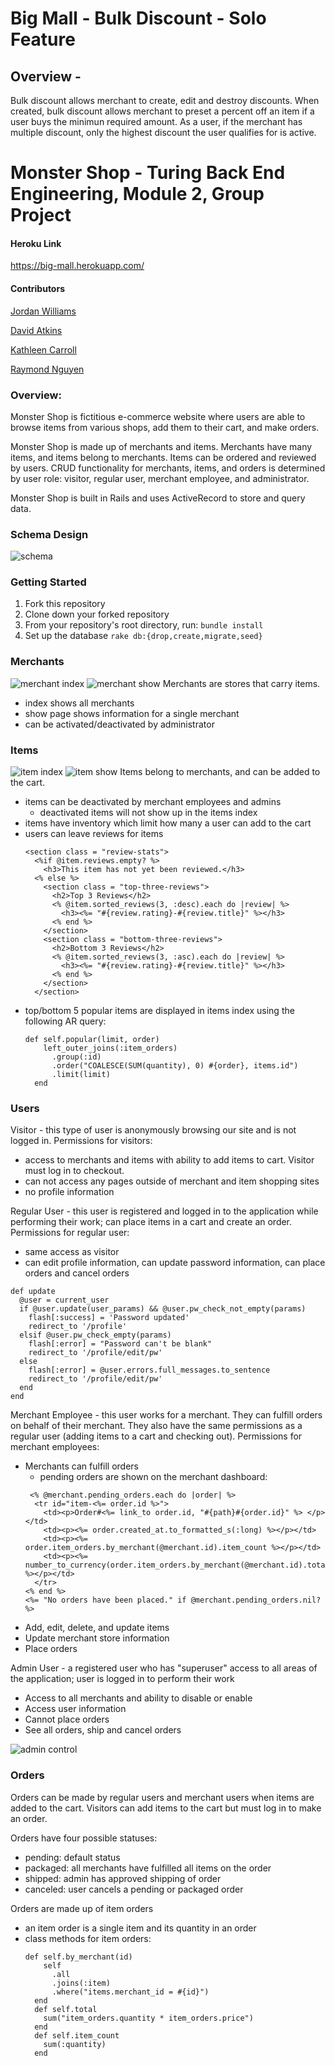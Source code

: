 # Big Mall - Bulk Discount - Solo Feature

## Overview - 
Bulk discount allows merchant to create, edit and destroy discounts. When created, bulk discount 
allows merchant to preset a percent off an item if a user buys the minimun required amount. As a user, if the merchant has multiple discount, only the highest discount the user
qualifies for is active.


# Monster Shop - Turing Back End Engineering, Module 2, Group Project
#### Heroku Link
https://big-mall.herokuapp.com/

#### Contributors
[Jordan Williams](https://github.com/iEv0lv3)

[David Atkins](https://github.com/d-atkins)

[Kathleen Carroll](https://github.com/kathleen-carroll)

[Raymond Nguyen](https://github.com/itemniner)

### Overview:
Monster Shop is fictitious  e-commerce website where users are able to browse items from various shops, add them to their cart, and make orders.

Monster Shop is made up of merchants and items. Merchants have many items, and items belong to merchants. Items can be ordered and reviewed by users. CRUD functionality for merchants, items, and orders is determined by user role: visitor, regular user, merchant employee, and administrator.

Monster Shop is built in Rails and uses ActiveRecord to store and query data.

### Schema Design
![schema](https://i.imgur.com/srezwoS.png)

### Getting Started
1. Fork this repository
2. Clone down your forked repository
3. From your repository's root directory, run:
`bundle install`
4. Set up the database
`rake db:{drop,create,migrate,seed}`

### Merchants
![merchant index](https://i.imgur.com/oqeYGrW.png)
![merchant show](https://i.imgur.com/d6o4TeS.png)
Merchants are stores that carry items.
- index shows all merchants
- show page shows information for a single merchant
- can be activated/deactivated by administrator

### Items
![item index](https://i.imgur.com/XCwIUx1.png)
![item show](https://i.imgur.com/gI0oCxe.png)
Items belong to merchants, and can be added to the cart.
- items can be deactivated by merchant employees and admins
  - deactivated items will not show up in the items index
- items have inventory which limit how many a user can add to the cart
- users can leave reviews for items
  ```
  <section class = "review-stats">
    <%if @item.reviews.empty? %>
      <h3>This item has not yet been reviewed.</h3>
    <% else %>
      <section class = "top-three-reviews">
        <h2>Top 3 Reviews</h2>
        <% @item.sorted_reviews(3, :desc).each do |review| %>
          <h3><%= "#{review.rating}-#{review.title}" %></h3>
        <% end %>
      </section>
      <section class = "bottom-three-reviews">
        <h2>Bottom 3 Reviews</h2>
        <% @item.sorted_reviews(3, :asc).each do |review| %>
          <h3><%= "#{review.rating}-#{review.title}" %></h3>
        <% end %>
      </section>
    </section>
  ```
- top/bottom 5 popular items are displayed in items index using the following AR query:
  ```
  def self.popular(limit, order)
      left_outer_joins(:item_orders)
        .group(:id)
        .order("COALESCE(SUM(quantity), 0) #{order}, items.id")
        .limit(limit)
    end
  ```

### Users
Visitor - this type of user is anonymously browsing our site and is not logged in. Permissions for visitors:
  - access to merchants and items with ability to add items to cart.  Visitor must log in to checkout.
  - can not access any pages outside of merchant and item shopping sites
  - no profile information
  
Regular User - this user is registered and logged in to the application while performing their work; can place items in a cart and create an order. Permissions for regular user:
  - same access as visitor
  - can edit profile information, can update password information, can place orders and cancel orders
  ```
  def update
    @user = current_user
    if @user.update(user_params) && @user.pw_check_not_empty(params)
      flash[:success] = 'Password updated'
      redirect_to '/profile'
    elsif @user.pw_check_empty(params)
      flash[:error] = "Password can't be blank"
      redirect_to '/profile/edit/pw'
    else
      flash[:error] = @user.errors.full_messages.to_sentence
      redirect_to '/profile/edit/pw'
    end
  end
  ```
  
Merchant Employee - this user works for a merchant. They can fulfill orders on behalf of their merchant. They also have the same permissions as a regular user (adding items to a cart and checking out). Permissions for merchant employees:
  - Merchants can fulfill orders
    - pending orders are shown on the merchant dashboard:
    ```
     <% @merchant.pending_orders.each do |order| %>
      <tr id="item-<%= order.id %>">
        <td><p>Order#<%= link_to order.id, "#{path}#{order.id}" %> </p></td>
        <td><p><%= order.created_at.to_formatted_s(:long) %></p></td>
        <td><p><%= order.item_orders.by_merchant(@merchant.id).item_count %></p></td>
        <td><p><%= number_to_currency(order.item_orders.by_merchant(@merchant.id).total) %></p></td>
      </tr>
    <% end %>
    <%= "No orders have been placed." if @merchant.pending_orders.nil? %>
    ```
  - Add, edit, delete, and update items
  - Update merchant store information
  - Place orders
  
Admin User - a registered user who has "superuser" access to all areas of the application; user is logged in to perform their work
  - Access to all merchants and ability to disable or enable
  - Access user information
  - Cannot place orders
  - See all orders, ship and cancel orders
  
  ![admin control](https://slack-imgs.com/?c=1&o1=ro&url=https%3A%2F%2Fmedia.giphy.com%2Fmedia%2FQuCiMbc7FWAy2bxWUO%2Fgiphy.gif)
  

### Orders
Orders can be made by regular users and merchant users when items are added to the cart.
Visitors can add items to the cart but must log in to make an order.

Orders have four possible statuses:
- pending: default status
- packaged: all merchants have fulfilled all items on the order
- shipped: admin has approved shipping of order
- canceled: user cancels a pending or packaged order

Orders are made up of item orders
- an item order is a single item and its quantity in an order
- class methods for item orders:
  ```
  def self.by_merchant(id)
      self
        .all
        .joins(:item)
        .where("items.merchant_id = #{id}")
    end
    def self.total
      sum("item_orders.quantity * item_orders.price")
    end
    def self.item_count
      sum(:quantity)
    end
  ```
